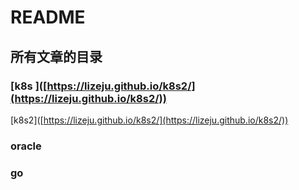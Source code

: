 # README

## 所有文章的目录

### \[k8s ]\([https://lizeju.github.io/k8s2/](https://lizeju.github.io/k8s2/))



\[k8s2]\([https://lizeju.github.io/k8s2/](https://lizeju.github.io/k8s2/))





### oracle



### go



